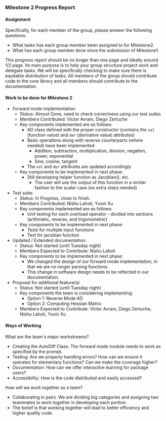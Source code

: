 ### Milestone 2 Progress Report

#### Assignment

Specifically, for each member of the group, please answer the following questions:

* What tasks has each group member been assigned to for Milestone2.
* What has each group member done since the submission of Milestone1. 

This progress report should be no longer than one page and ideally around 1/2 page. Its main purpose is to help your group
structure project work and delegate tasks. We will be specifically checking to make sure there is equitable distribution of
tasks. All members of the group should contribute code to the core library and all members should contribute to the
documentation.


#### Work to be done for Milestone 2
* Forward mode implementation: 
    * Status: Almost Done, need to check correctness using our test suites
    * Members Contributed: Victor Avram, Diego Zertuche
    * Key components implemented are as follows:
        * AD class defined with the proper constructor (contains the `val` (function value) and `der` (derivative value) attributes)
        * Basic operations along with reverse counterparts (where needed) have been implemented
            * Addition, subtraction, multiplication, division, negation, power, exponential
            * Sine, cosine, tangent
        * The `val` and `der` attributes are updated accordingly
    * Key components to be implemented in next phase:
        * Still developing helper function as Jacobian(), etc. 
            * The user will use the output of this function in a similar fashion to the scalar case (no extra steps needed)
* Test suite:
    * Status: In Progress, close to finish.
    * Members Contributed: Nishu Lahoti, Yuxin Xu
    * Key components implemented are as follows:
        * Unit testing for each overload operator - divided into sections (arithmetic, reverse, and trigonometric)
    * Key components to be implemented in next phase:
        * Tests for multiple input functions
        * Test for jacobian function
* Updated / Extended documentation: 
    * Status: Not started (until Tuesday night)
    * Members Expected to Contribute: Nishu Lahoti
    * Key components to be implemented in next phase:
        * We changed the design of our forward mode implementation, in that we are no longer parsing functions.
        * This change in software design needs to be reflected in our documentation.
* Proposal for additional feature(s)
    * Status: Not started (until Tuesday night)
    * Key components the team is considering implementing:
        * Option 1: Reverse Mode AD
        * Option 2: Computing Hessian Matrix
    * Members Expected to Contribute: Victor Avram, Diego Zertuche, Nishu Lahoti, Yuxin Xu


#### Ways of Working

What are the team's major workstreams? 

* Creating the AutoDiff Class: The forward mode module needs to work as specified by the prompt.
* Testing: Are we properly handling errors? How can we ensure it operates for elementary functions? Can we make the coverage higher?
* Documentation: How can we offer interactive learning for package users?
* Accessibility: How is the code distributed and easily accessed?

How will we work together as a team?

* Collaborating in pairs. We are dividing big categories and assigning two teammates to work together in developing each portion.
* The belief is that working together will lead to better efficiency and higher quality code.